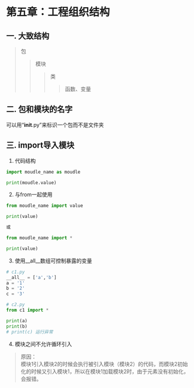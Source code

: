 # 第五章：工程组织结构

## 一. 大致结构
> 包
>> 模块
>>> 类
>>>> 函数、变量

## 二. 包和模块的名字
可以用“__init__.py”来标识一个包而不是文件夹

## 三. import导入模块
1. 代码结构
```python
import moudle_name as moudle

print(moudle.value)
```
2. 与from一起使用
```python
from moudle_name import value

print(value)

或

from moudle_name import *

print(value)
```
3. 使用__all__数组可控制暴露的变量
```python
# c1.py
__all__ = ['a','b']
a = '1'
b = '2'
c = '3'

# c2.py
from c1 import *

print(a)
print(b)
# print(c) 运行异常
```

4. 模块之间不允许循环引入
> 原因：<br>
> 模块1引入模块2的时候会执行被引入模块（模块2）的代码，而模块2初始化的时候又引入模块1，所以在模块1加载模块2时，由于元素没有初始化，会报错。




